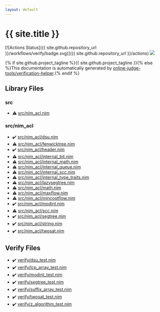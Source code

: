 ```yaml
---
layout: default
---
```


<!-- mathjax config similar to math.stackexchange -->
<script type="text/javascript" async
  src="https://cdnjs.cloudflare.com/ajax/libs/mathjax/2.7.5/MathJax.js?config=TeX-MML-AM_CHTML">
</script>
<script type="text/x-mathjax-config">
  MathJax.Hub.Config({
    TeX: { equationNumbers: { autoNumber: "AMS" }},
    tex2jax: {
      inlineMath: [ ['$','$'] ],
      processEscapes: true
    },
    "HTML-CSS": { matchFontHeight: false },
    displayAlign: "left",
    displayIndent: "2em"
  });
</script>

<script type="text/javascript" src="https://cdnjs.cloudflare.com/ajax/libs/jquery/3.4.1/jquery.min.js"></script>
<script src="https://cdn.jsdelivr.net/npm/jquery-balloon-js@1.1.2/jquery.balloon.min.js" integrity="sha256-ZEYs9VrgAeNuPvs15E39OsyOJaIkXEEt10fzxJ20+2I=" crossorigin="anonymous"></script>
<script type="text/javascript" src="assets/js/copy-button.js"></script>
<link rel="stylesheet" href="assets/css/copy-button.css" />


# {{ site.title }}

[![Actions Status]({{ site.github.repository_url }}/workflows/verify/badge.svg)]({{ site.github.repository_url }}/actions)
<a href="{{ site.github.repository_url }}"><img src="https://img.shields.io/github/last-commit/{{ site.github.owner_name }}/{{ site.github.repository_name }}" /></a>

{% if site.github.project_tagline %}{{ site.github.project_tagline }}{% else %}This documentation is automatically generated by <a href="https://github.com/online-judge-tools/verification-helper">online-judge-tools/verification-helper</a>.{% endif %}

## Library Files

<div id="25d902c24283ab8cfbac54dfa101ad31"></div>

### src

* :warning: <a href="library/src/nim_acl.nim.html">src/nim_acl.nim</a>


<div id="9445bba494c2e7790206eaaedbe1a4db"></div>

### src/nim_acl

* :heavy_check_mark: <a href="library/src/nim_acl/dsu.nim.html">src/nim_acl/dsu.nim</a>
* :warning: <a href="library/src/nim_acl/fenwicktree.nim.html">src/nim_acl/fenwicktree.nim</a>
* :heavy_check_mark: <a href="library/src/nim_acl/header.nim.html">src/nim_acl/header.nim</a>
* :warning: <a href="library/src/nim_acl/internal_bit.nim.html">src/nim_acl/internal_bit.nim</a>
* :warning: <a href="library/src/nim_acl/internal_math.nim.html">src/nim_acl/internal_math.nim</a>
* :warning: <a href="library/src/nim_acl/internal_queue.nim.html">src/nim_acl/internal_queue.nim</a>
* :warning: <a href="library/src/nim_acl/internal_scc.nim.html">src/nim_acl/internal_scc.nim</a>
* :warning: <a href="library/src/nim_acl/internal_type_traits.nim.html">src/nim_acl/internal_type_traits.nim</a>
* :warning: <a href="library/src/nim_acl/lazysegtree.nim.html">src/nim_acl/lazysegtree.nim</a>
* :warning: <a href="library/src/nim_acl/math.nim.html">src/nim_acl/math.nim</a>
* :warning: <a href="library/src/nim_acl/maxflow.nim.html">src/nim_acl/maxflow.nim</a>
* :warning: <a href="library/src/nim_acl/mincostflow.nim.html">src/nim_acl/mincostflow.nim</a>
* :heavy_check_mark: <a href="library/src/nim_acl/modint.nim.html">src/nim_acl/modint.nim</a>
* :warning: <a href="library/src/nim_acl/scc.nim.html">src/nim_acl/scc.nim</a>
* :heavy_check_mark: <a href="library/src/nim_acl/segtree.nim.html">src/nim_acl/segtree.nim</a>
* :heavy_check_mark: <a href="library/src/nim_acl/string.nim.html">src/nim_acl/string.nim</a>
* :heavy_check_mark: <a href="library/src/nim_acl/twosat.nim.html">src/nim_acl/twosat.nim</a>


## Verify Files

* :heavy_check_mark: <a href="verify/verify/dsu_test.nim.html">verify/dsu_test.nim</a>
* :heavy_check_mark: <a href="verify/verify/lcp_array_test.nim.html">verify/lcp_array_test.nim</a>
* :heavy_check_mark: <a href="verify/verify/modint_test.nim.html">verify/modint_test.nim</a>
* :heavy_check_mark: <a href="verify/verify/segtree_test.nim.html">verify/segtree_test.nim</a>
* :heavy_check_mark: <a href="verify/verify/suffix_array_test.nim.html">verify/suffix_array_test.nim</a>
* :heavy_check_mark: <a href="verify/verify/twosat_test.nim.html">verify/twosat_test.nim</a>
* :heavy_check_mark: <a href="verify/verify/z_algorithm_test.nim.html">verify/z_algorithm_test.nim</a>


